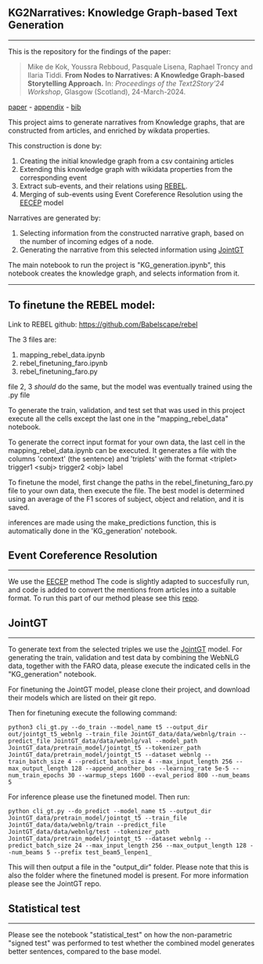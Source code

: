 KG2Narratives: Knowledge Graph-based Text Generation
---
---
This is the repository for the findings of the paper:

> Mike de Kok, Youssra Rebboud, Pasquale Lisena, Raphael Troncy and Ilaria Tiddi.
**From Nodes to Narratives: A Knowledge Graph-based Storytelling Approach.**
In: *Proceedings of the Text2Story’24 Workshop*, Glasgow
(Scotland), 24-March-2024.

[paper](./Paper/deKok2024nodes2narratives.pdf) - [appendix](./Paper/deKok2024nodes2narratives-appendix.pdf) - [bib](./Paper/deKok2024nodes2narratives.bib)


This project aims to generate narratives from Knowledge graphs, that are constructed from articles, and enriched by wikdata properties.

This construction is done by:
1. Creating the initial knowledge graph from a csv containing articles
2. Extending this knowledge graph with wikidata properties from the corresponding event
3. Extract sub-events, and their relations using [REBEL](https://github.com/Babelscape/rebel).
4. Merging of sub-events using Event Coreference Resolution using the [EECEP](https://github.com/Helw150/event_entity_coref_ecb_plus) model

Narratives are generated by:
1. Selecting information from the constructed narrative graph, based on the number of incoming edges of a node.
2. Generating the narrative from this selected information using [JointGT](https://github.com/thu-coai/JointGT)

The main notebook to run the project is "KG_generation.ipynb", this notebook creates the knowledge graph, and selects information from it.

---

## To finetune the REBEL model:

Link to REBEL github: https://github.com/Babelscape/rebel

The 3 files are: 
1. mapping_rebel_data.ipynb
2. rebel_finetuning_faro.ipynb
3. rebel_finetuning_faro.py

file 2, 3 *should* do the same, but the model was eventually trained using the .py file

To generate the train, validation, and test set that was used in this project execute all the cells except the last one in the "mapping_rebel_data" notebook.

To generate the correct input format for your own data, the last cell in the mapping_rebel_data.ipynb can be executed. It generates a file with the columns 'context' (the sentence) and 'triplets' with the format  \<triplet> trigger1 \<subj> trigger2 \<obj> label

To finetune the model, first change the paths in the rebel_finetuning_faro.py file to your own data, then execute the file.
The best model is determined using an average of the F1 scores of subject, object and relation, and it is saved.

inferences are made using the make_predictions function, this is automatically done in the 'KG_generation' notebook.

Event Coreference Resolution
---
---
We use the [EECEP](https://github.com/Helw150/event_entity_coref_ecb_plus) method
The code is slightly adapted to succesfully run, and code is added to convert the mentions from articles into a suitable format.
To run this part of our method please see this [repo](https://github.com/ANR-kFLOW/event_coreference_ecb_plus).

JointGT
---
---
To generate text from the selected triples we use the [JointGT](https://github.com/thu-coai/JointGT) model.
For generating the train, validation and test data by combining the WebNLG data, together with the FARO data, please execute the indicated cells in the "KG_generation" notebook.

For finetuning the JointGT model, please clone their project, and download their models which are listed on their git repo.

Then for finetuning execute the following command:
```
python3 cli_gt.py --do_train --model_name t5 --output_dir out/jointgt_t5_webnlg --train_file JointGT_data/data/webnlg/train --predict_file JointGT_data/data/webnlg/val --model_path JointGT_data/pretrain_model/jointgt_t5 --tokenizer_path JointGT_data/pretrain_model/jointgt_t5 --dataset webnlg --train_batch_size 4 --predict_batch_size 4 --max_input_length 256 --max_output_length 128 --append_another_bos --learning_rate 5e-5 --num_train_epochs 30 --warmup_steps 1600 --eval_period 800 --num_beams 5
```

For inference please use the finetuned model. Then run:
```
python cli_gt.py --do_predict --model_name t5 --output_dir JointGT_data/pretrain_model/jointgt_t5 --train_file JointGT_data/data/webnlg/train --predict_file JointGT_data/data/webnlg/test --tokenizer_path JointGT_data/pretrain_model/jointgt_t5 --dataset webnlg --predict_batch_size 24 --max_input_length 256 --max_output_length 128 --num_beams 5 --prefix test_beam5_lenpen1_
```
This will then output a file in the "output_dir" folder. Please note that this is also the folder where the finetuned model is present. For more information please see the JointGT repo.

Statistical test
---
---
Please see the notebook "statistical_test" on how the non-parametric "signed test" was performed to test whether the combined model generates better sentences, compared to the base model.